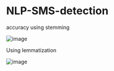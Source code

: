 # NLP-SMS-detection

accuracy using stemming


![image](https://user-images.githubusercontent.com/68188457/120884545-62377280-c601-11eb-8852-a62582d6d1ee.png)


Using lemmatization

![image](https://user-images.githubusercontent.com/68188457/120884551-6f546180-c601-11eb-989d-5a57bee3d8c0.png)

